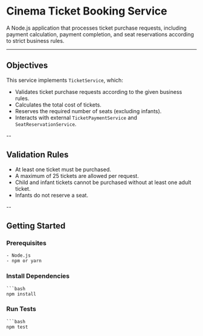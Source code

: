 # Cinema Ticket Booking Service

A Node.js application that processes ticket purchase requests, including payment calculation, payment completion, and seat reservations according to strict business rules.

---
## Objectives

This service implements `TicketService`, which:
  - Validates ticket purchase requests according to the given business rules.
  - Calculates the total cost of tickets.
  - Reserves the required number of seats (excluding infants).
  - Interacts with external `TicketPaymentService` and `SeatReservationService`.

--
## Validation Rules
  - At least one ticket must be purchased.
  - A maximum of 25 tickets are allowed per request.
  - Child and infant tickets cannot be purchased without at least one adult ticket.
  - Infants do not reserve a seat.

--
## Getting Started

  ### Prerequisites
    - Node.js
    - npm or yarn

  ### Install Dependencies
  
    ```bash
    npm install

  ### Run Tests
  
    ```bash
    npm test
